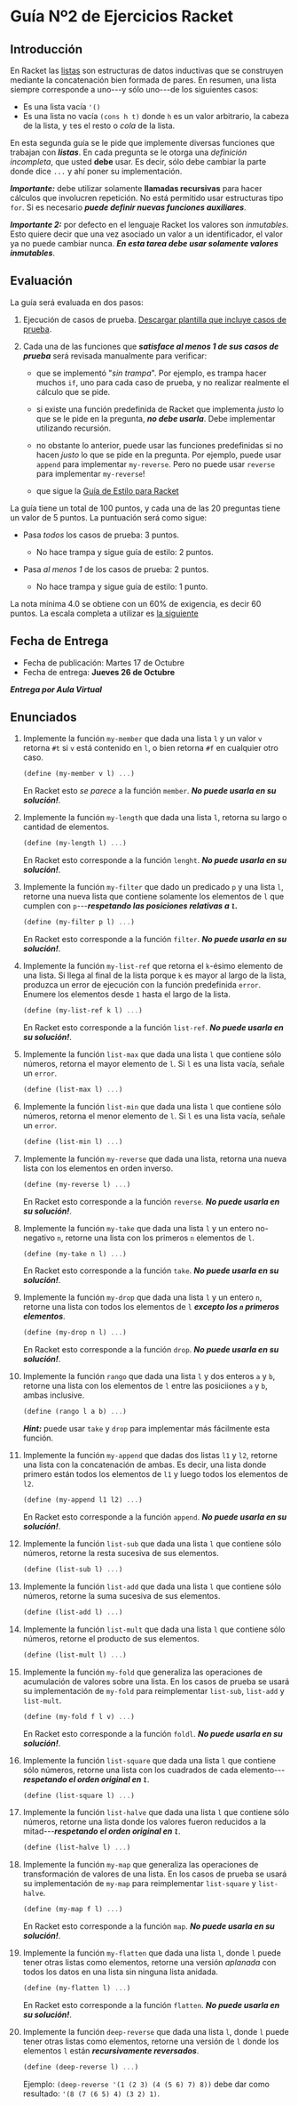 # Guía Nº2 de Ejercicios Racket #

## Introducción ##


En Racket las
[listas](https://users.dcc.uchile.cl/~etanter/preplai/Estructuras_de_Datos.html#%28part._.Listas%29)
son estructuras de datos inductivas que se construyen mediante la
concatenación bien formada de pares. En resumen, una lista siempre
corresponde a uno---y sólo uno---de los siguientes casos:

- Es una lista vacía `'()`
- Es una lista no vacía `(cons h t)` donde `h` es un valor arbitrario,
la cabeza de la lista, y `t`es el resto o *cola* de la lista.


En esta segunda guía se le pide que implemente diversas funciones que
trabajan con ***listas***. En cada
pregunta se le otorga una *definición incompleta*, que usted **debe**
usar. Es decir, sólo debe cambiar la parte donde dice `...` y ahí
poner su implementación.

***Importante:*** debe utilizar solamente **llamadas recursivas** para
hacer cálculos que involucren repetición. No está permitido usar
estructuras tipo `for`. Si es necesario ***puede definir nuevas
funciones auxiliares***.

***Importante 2:*** por defecto en el lenguaje Racket los valores
son *inmutables*. Esto quiere decir que una vez asociado un valor a un
identificador, el valor ya no puede cambiar nunca. ***En esta tarea
debe usar solamente valores inmutables***.

## Evaluación ##

La guía será evaluada en dos pasos:

1. Ejecución de casos de prueba.
[Descargar plantilla que incluye casos de prueba](plantilla_guia2.rkt).

2. Cada una de las funciones que ***satisface al menos 1 de sus casos de
prueba*** será revisada manualmente para verificar:

	- que se implementó "*sin trampa*". Por ejemplo, es trampa hacer
	muchos `if`, uno para cada caso de prueba, y no realizar realmente
	el cálculo que se pide.

	- si existe una función predefinida de Racket que implementa *justo*
      lo que se le pide en la pregunta, ***no debe usarla***. Debe
      implementar utilizando recursión.

	- no obstante lo anterior, puede usar las funciones predefinidas
      si no hacen *justo* lo que se pide en la pregunta. Por ejemplo,
      puede usar `append` para implementar `my-reverse`. Pero no puede
      usar `reverse` para implementar `my-reverse`!
	
	- que sigue la [Guía de Estilo para Racket](http://docs.racket-lang.org/style/)

La guía tiene un total de 100 puntos, y cada una de las 20 preguntas
tiene un valor de 5 puntos. La puntuación será como sigue:

- Pasa *todos* los casos de prueba: 3 puntos.
	- No hace trampa y sigue guía de estilo: 2 puntos.
	
- Pasa *al menos 1* de los casos de prueba: 2 puntos.
	- No hace trampa y sigue guía de estilo: 1 punto.

La nota mínima 4.0 se obtiene con un 60% de exigencia, es decir 60
puntos. La escala completa a utilizar es
[la siguiente](http://escaladenotas.cl/?nmin=1&nmax=7.0&napr=4.0&exig=60.0&pmax=100.0&paso=1.0&orden=ascendente)

## Fecha de Entrega ##

- Fecha de publicación: Martes 17 de Octubre
- Fecha de entrega: **Jueves 26 de Octubre**

***Entrega por Aula Virtual***

## Enunciados ##

1. Implemente la función `my-member` que dada una lista `l` y un valor
   `v` retorna `#t` si `v` está contenido en `l`, o bien retorna `#f`
   en cualquier otro caso.

	```scheme
	(define (my-member v l) ...)
	```

	En Racket esto *se parece* a la función `member`. ***No puede
    usarla en su solución!***.
	

1. Implemente la función `my-length` que dada una lista `l`, retorna
   su largo o cantidad de elementos.

	```scheme
	(define (my-length l) ...)
	```

	En Racket esto corresponde a la función `lenght`. ***No puede
    usarla en su solución!***.
	

1. Implemente la función `my-filter` que dado un predicado `p` y una
   lista `l`, retorne una nueva lista que contiene solamente los
   elementos de `l` que cumplen con `p`---***respetando las posiciones
   relativas a `l`.***

	```scheme
	(define (my-filter p l) ...)
	```

	En Racket esto corresponde a la función `filter`. ***No puede
    usarla en su solución!***.
	

1. Implemente la función `my-list-ref` que retorna el `k`-ésimo
   elemento de una lista. Si llega al final de la lista porque `k` es
   mayor al largo de la lista, produzca un error de ejecución con la
   función predefinida `error`. Enumere los elementos desde `1` hasta
   el largo de la lista.

	```scheme
	(define (my-list-ref k l) ...)
	```

	En Racket esto corresponde a la función `list-ref`. ***No puede
    usarla en su solución!***.


1. Implemente la función `list-max` que dada una lista `l` que
   contiene sólo números, retorna el mayor elemento de `l`. Si `l` es
   una lista vacía, señale un `error`.

	```scheme
	(define (list-max l) ...)
	```
   

1. Implemente la función `list-min` que dada una lista `l` que
   contiene sólo números, retorna el menor elemento de `l`. Si `l` es
   una lista vacía, señale un `error`.

	```scheme
	(define (list-min l) ...)
	```


1. Implemente la función  `my-reverse` que dada una lista, retorna una
   nueva lista con los elementos en orden inverso.

	```scheme
	(define (my-reverse l) ...)
	```

	En Racket esto corresponde a la función `reverse`. ***No puede
    usarla en su solución!***.
	

1. Implemente la función `my-take` que dada una lista `l`  y un entero
   no-negativo `n`, retorne una lista con los primeros `n` elementos de
   `l`.

	```scheme
	(define (my-take n l) ...)
	```

	En Racket esto corresponde a la función `take`. ***No puede usarla
    en su solución!***.
	

1. Implemente la función `my-drop` que dada una lista `l` y un entero
   `n`, retorne una lista con todos los elementos de `l` ***excepto
   los `n` primeros elementos***.

	```scheme
	(define (my-drop n l) ...)
	```

	En Racket esto corresponde a la función  `drop`. ***No puede
    usarla en su solución!***.
	

1. Implemente la función `rango` que dada una lista `l` y dos enteros `a` y `b`,
   retorne una lista con los elementos de `l` entre las posiciiones
   `a` y `b`, ambas inclusive.

	```scheme
	(define (rango l a b) ...)
	```

	***Hint:*** puede usar `take` y `drop` para implementar más
    fácilmente esta función.
	

1. Implemente la función `my-append` que dadas dos listas `l1` y `l2`,
   retorne una lista con la concatenación de ambas. Es decir, una
   lista donde primero están todos los elementos de `l1` y luego todos
   los elementos de `l2`.

	```scheme
	(define (my-append l1 l2) ...)
	```

	En Racket esto corresponde a la función `append`. ***No puede
    usarla en su solución!***.
	

1. Implemente la función `list-sub` que dada una lista `l` que
   contiene sólo números, retorne la resta sucesiva de sus elementos.

	```scheme
	(define (list-sub l) ...)
	```


1. Implemente la función `list-add` que dada una lista `l` que
   contiene sólo números, retorne la suma sucesiva de sus elementos.

	```scheme
	(define (list-add l) ...)
	```


1. Implemente la función `list-mult` que dada una lista `l` que
   contiene sólo números, retorne el producto de sus elementos.

	```scheme
	(define (list-mult l) ...)
	```


1. Implemente la función `my-fold` que generaliza las operaciones de
   acumulación de valores sobre una lista. En los casos de prueba se
   usará su implementación de `my-fold` para reimplementar `list-sub`,
   `list-add` y `list-mult`.

	```scheme
	(define (my-fold f l v) ...)
	```

	En Racket esto corresponde a la función `foldl`. ***No puede
    usarla en su solución!***.


1. Implemente la función `list-square` que dada una lista `l` que
   contiene sólo números, retorne una lista con los cuadrados de cada
   elemento---***respetando el orden original en `l`***.

	```scheme
	(define (list-square l) ...)
	```


1. Implemente la función `list-halve` que dada una lista `l` que
   contiene sólo números, retorne una lista donde los valores fueron
   reducidos a la mitad---***respetando el orden original en `l`***.

	```scheme
	(define (list-halve l) ...)
	```


1. Implemente la función `my-map` que generaliza las operaciones de
   transformación de valores de una lista. En los casos de prueba se
   usará su implementación de `my-map` para reimplementar
   `list-square` y `list-halve`.

	```scheme
	(define (my-map f l) ...)
	```

	En Racket esto corresponde a la función `map`. ***No puede usarla
    en su solución!***.


1. Implemente la función `my-flatten` que dada una lista `l`, donde
   `l` puede tener otras listas como elementos, retorne una versión
   *aplanada* con todos los datos en una lista sin ninguna lista
   anidada.

	```scheme
	(define (my-flatten l) ...)
	```

	En Racket esto corresponde a la función `flatten`. ***No puede
    usarla en su solución!***.


1. Implemente la función `deep-reverse` que dada una lista `l`, donde
   `l` puede tener otras listas como elementos, retorne una versión de
  `l` donde los elementos `l` están ***recursivamente
   reversados***. 

	```scheme
	(define (deep-reverse l) ...)
	```

	Ejemplo: `(deep-reverse '(1 (2 3) (4 (5 6) 7) 8))` debe dar como
    resultado: `'(8 (7 (6 5) 4) (3 2) 1)`.


